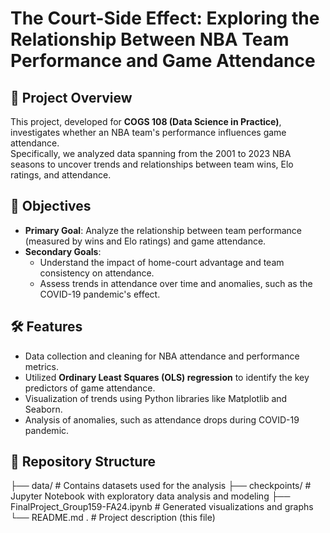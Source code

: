 # The Court-Side Effect: Exploring the Relationship Between NBA Team Performance and Game Attendance

## 📖 Project Overview
This project, developed for **COGS 108 (Data Science in Practice)**, investigates whether an NBA team's performance influences game attendance. \
Specifically, we analyzed data spanning from the 2001 to 2023 NBA seasons to uncover trends and relationships between team wins, Elo ratings, and attendance.

## 🎯 Objectives
- **Primary Goal**: Analyze the relationship between team performance (measured by wins and Elo ratings) and game attendance.
- **Secondary Goals**:
  - Understand the impact of home-court advantage and team consistency on attendance.
  - Assess trends in attendance over time and anomalies, such as the COVID-19 pandemic's effect.

## 🛠️ Features
- Data collection and cleaning for NBA attendance and performance metrics.
- Utilized **Ordinary Least Squares (OLS) regression** to identify the key predictors of game attendance.
- Visualization of trends using Python libraries like Matplotlib and Seaborn.
- Analysis of anomalies, such as attendance drops during COVID-19 pandemic.

## 📂 Repository Structure
├── data/                # Contains datasets used for the analysis
├── checkpoints/           # Jupyter Notebook with exploratory data analysis and modeling
├── FinalProject_Group159-FA24.ipynb             # Generated visualizations and graphs
└── README.md       .     # Project description (this file)

